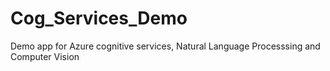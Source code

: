 # Cog_Services_Demo
Demo app for Azure cognitive services, Natural Language Processsing and Computer Vision
